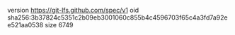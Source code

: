 version https://git-lfs.github.com/spec/v1
oid sha256:3b37824c5351c2b09eb3001060c855b4c4596703f65c4a3fd7a92ee521aa0538
size 6749
